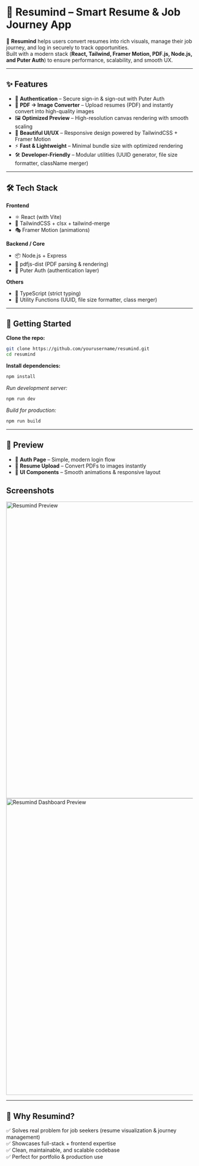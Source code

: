 # 📄 Resumind – Smart Resume & Job Journey App

🚀 **Resumind** helps users convert resumes into rich visuals, manage their job journey, and log in securely to track opportunities.  
Built with a modern stack (**React, Tailwind, Framer Motion, PDF.js, Node.js, and Puter Auth**) to ensure performance, scalability, and smooth UX.

---

## ✨ Features

- 🔑 **Authentication** – Secure sign-in & sign-out with Puter Auth  
- 📄 **PDF → Image Converter** – Upload resumes (PDF) and instantly convert into high-quality images  
- 🖼️ **Optimized Preview** – High-resolution canvas rendering with smooth scaling  
- 🎨 **Beautiful UI/UX** – Responsive design powered by TailwindCSS + Framer Motion  
- ⚡ **Fast & Lightweight** – Minimal bundle size with optimized rendering  
- 🛠️ **Developer-Friendly** – Modular utilities (UUID generator, file size formatter, className merger)

---

## 🛠️ Tech Stack

**Frontend**  
- ⚛️ React (with Vite)  
- 🎨 TailwindCSS + clsx + tailwind-merge  
- 🎭 Framer Motion (animations)  

**Backend / Core**  
- 📦 Node.js + Express  
- 📝 pdfjs-dist (PDF parsing & rendering)  
- 🔑 Puter Auth (authentication layer)  

**Others**  
- 🔧 TypeScript (strict typing)  
- 🧩 Utility Functions (UUID, file size formatter, class merger)  

---

## 🚀 Getting Started

**Clone the repo:**
```bash
git clone https://github.com/yourusername/resumind.git
cd resumind
```
**Install dependencies:**
```bash
npm install
```
*Run development server:*
```bash
npm run dev
```
*Build for production:*
```bash
npm run build
```

---

## 📸 Preview

- 🔐 **Auth Page** – Simple, modern login flow  
- 📄 **Resume Upload** – Convert PDFs to images instantly  
- 🎨 **UI Components** – Smooth animations & responsive layout  

## Screenshots  
<img src="https://github.com/user-attachments/assets/cfe1d323-9ec3-46a4-8579-0153c4900710" alt="Resumind Preview" width="800" />

<img src="https://github.com/user-attachments/assets/a36f8f0b-2997-4ee0-be6c-62ad26994458" alt="Resumind Dashboard Preview" width="800" />

---

## 🌟 Why Resumind?

✅ Solves real problem for job seekers (resume visualization & journey management)  
✅ Showcases full-stack + frontend expertise  
✅ Clean, maintainable, and scalable codebase  
✅ Perfect for portfolio & production use  

